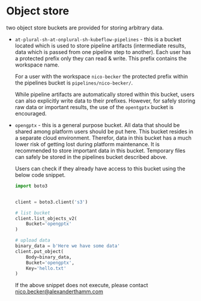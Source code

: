 # Object store

two object store buckets are provided for storing arbitrary data.

-   `at-plural-sh-at-onplural-sh-kubeflow-pipelines` - this is a bucket located
    which is used to store pipeline artifacts (intermediate results, data which
    is passed from one pipeline step to another). Each user has a protected
    prefix only they can read & write. This prefix contains the workspace name.

    For a user with the workspace `nico-becker` the protected prefix within the
    pipelines bucket is `pipelines/nico-becker/`.

    While pipeline artifacts are automatically stored within this bucket, users
    can also explicitly write data to their prefixes. However, for safely
    storing raw data or important results, the use of the `opentgptx` bucket is
    encouraged.

-   `opengptx` - this is a general purpose bucket. All data that should be
    shared among platform users should be put here. This bucket resides in a
    separate cloud environment. Therefor, data in this bucket has a much lower
    risk of getting lost during platform maintenance. It is recommended to
    store important data in this bucket. Temporary files can safely be stored
    in the pipelines bucket described above.

    Users can check if they already have access to this bucket using the below
    code snippet.

    ```python
    import boto3


    client = boto3.client('s3')

    # list bucket
    client.list_objects_v2(
        Bucket='opengptx'
    )

    # upload data
    binary_data = b'Here we have some data'
    client.put_object(
        Body=binary_data,
        Bucket='opengptx',
        Key='hello.txt'
    )
    ```

    If the above snippet does not execute, please contact 
    <nico.becker@alexanderthamm.com>